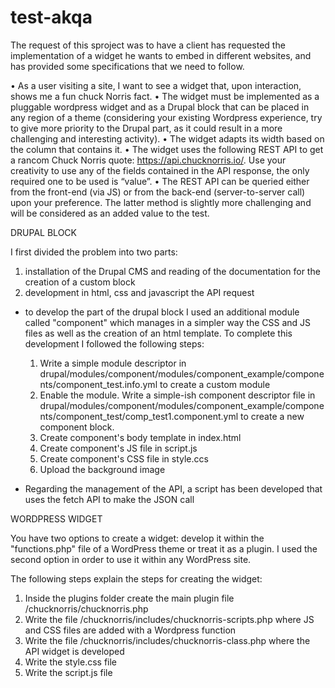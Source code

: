 # test-akqa

The request of this sproject was to have a client has requested the implementation of a widget he wants to embed in different websites, and has provided some specifications that we need to follow.

• As a user visiting a site, I want to see a widget that, upon interaction, shows me a fun chuck Norris fact.
• The widget must be implemented as a pluggable wordpress widget and as a Drupal block that can be placed in any region of a theme (considering your existing Wordpress experience, try to give more
priority to the Drupal part, as it could result in a more challenging and interesting activity).
• The widget adapts its width based on the column that contains it.
• The widget uses the following REST API to get a rancom Chuck Norris quote: https://api.chucknorris.io/.
Use your creativity to use any of the fields contained in the API response, the only required one to be
used is “value”.
• The REST API can be queried either from the front-end (via JS) or from the back-end (server-to-server
call) upon your preference. The latter method is slightly more challenging and will be considered as an added value to the test.



DRUPAL BLOCK

I first divided the problem into two parts:
1. installation of the Drupal CMS and reading of the documentation for the creation of a custom block
2. development in html, css and javascript the API request

- to develop the part of the drupal block I used an additional module called "component" which manages in a simpler way the CSS and JS files as well as the creation of an html template. To complete this development I followed the following steps:
  1. Write a simple module descriptor in drupal/modules/component/modules/component_example/components/component_test.info.yml to create a custom module
  2. Enable the module. Write a simple-ish component descriptor file in drupal/modules/component/modules/component_example/components/component_test/comp_test1.component.yml to create a new component block.
  3. Create component's body template in index.html
  4. Create component's JS file in script.js
  5. Create component's CSS file in style.ccs
  6. Upload the background image

- Regarding the management of the API, a script has been developed that uses the fetch API to make the JSON call


WORDPRESS WIDGET

You have two options to create a widget: develop it within the "functions.php" file of a WordPress theme or treat it as a plugin.
I used the second option in order to use it within any WordPress site.

The following steps explain the steps for creating the widget:
  1. Inside the plugins folder create the main plugin file /chucknorris/chucknorris.php
  2. Write the file /chucknorris/includes/chucknorris-scripts.php where JS and CSS files are added with a Wordpress function
  3. Write the file /chucknorris/includes/chucknorris-class.php where the API widget is developed
  4. Write the style.css file
  5. Write the script.js file

